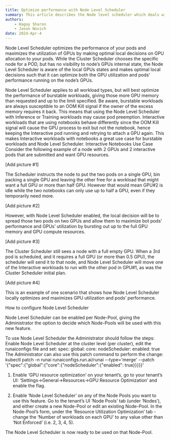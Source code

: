 ```yaml
---
title: Optimize performance with Node Level Scheduler
summary: This article describes the Node level scheduler which deals with how node scheduling is optimized.
authors:
    - Hagay Sharon
    - Jason Novich    
date: 2024-Apr-4
---
```


Node Level Scheduler optimizes the performance of your pods and maximizes the utilization of GPUs by making optimal local decisions on GPU allocation to your pods. While the Cluster Scheduler chooses the specific node for a POD, but has no visibility to node’s GPUs internal state, the Node Level Scheduler is aware of the local GPUs states and makes optimal local decisions such that it can optimize both the GPU utilization and pods’ performance running on the node’s GPUs.

Node Level Scheduler applies to all workload types, but will best optimize the performance of burstable workloads, giving those more GPU memory than requested and up to the limit specified. Be aware, burstable workloads are always susceptible to an OOM Kill signal if the owner of the excess memory requires it back. This means that using the Node Level Scheduler with Inference or Training workloads may cause pod preemption. Interactive workloads that are using notebooks behave differently since the OOM Kill signal will cause the GPU process to exit but not the notebook, hence keeping the Interactive pod running and retrying to attach a GPU again. This makes Interactive workloads with notebooks a great use case for burstable workloads and Node Level Scheduler.
Interactive Notebooks Use Case 
Consider the following example of a node with 2 GPUs and 2 interactive pods that are submitted and want GPU resources.

[Add picture #1]

The Scheduler instructs the node to put the two pods on a single GPU, bin packing a single GPU and leaving the other free for a workload that might want a full GPU or more than half GPU. However that would mean GPU#2 is idle while the two notebooks can only use up to half a GPU, even if they temporarily need more.

[Add picture #2]

However, with Node Level Scheduler enabled, the local decision will be to spread those two pods on two GPUs and allow them to maximize bot pods’ performance and GPUs’ utilization by bursting out up to the full GPU memory and GPU compute resources.

[Add picture #3]

The Cluster Scheduler still sees a node with a full empty GPU. 
When a 3rd pod is scheduled, and it requires a full GPU (or more than 0.5 GPU), the scheduler will send it to that node, and Node Level Scheduler will move one of the Interactive workloads to run with the other pod in GPU#1, as was the Cluster Scheduler initial plan. 

[Add picture #4]

This is an example of one scenario that shows how Node Level Scheduler locally optimizes and maximizes GPU utilization and pods’ performance. 

How to configure Node Level Scheduler

Node Level Scheduler can be enabled per Node-Pool, giving the Administrator the option to decide which Node-Pools will be used with this new feature.

To use Node Level Scheduler the Administrator should follow the steps: 
Enable Node Level Scheduler at the cluster level (per cluster), edit the runaiconfigs file and set:
spec: 
 global: 
   core: 
      nodeScheduler:
        enabled: true
The Administrator can also use this patch command to perform the change:
kubectl patch -n runai runaiconfigs.run.ai/runai --type='merge' --patch '{"spec":{"global":{"core":{"nodeScheduler":{"enabled": true}}}}}'

1. Enable ‘GPU resource optimization’ on your tenant’s, go to your tenant’s UI:  ‘Settings->General->Resources->GPU Resource Optimization’ and enable the flag.

2. Enable ‘Node Level Scheduler’ on any of the Node Pools you want to use this feature. Go to the tenant’s UI ‘Node Pools’ tab (under ‘Nodes’), and either create a new Node-Pool or edit an existing Node-Pool. In the Node-Pool’s form, under the ‘Resource Utilization Optimization’ tab - change the ‘Number of workloads on each GPU’ to any value other than ‘Not Enforced’ (i.e. 2, 3, 4, 5).

The Node Level Scheduler is now ready to be used on that Node-Pool.

